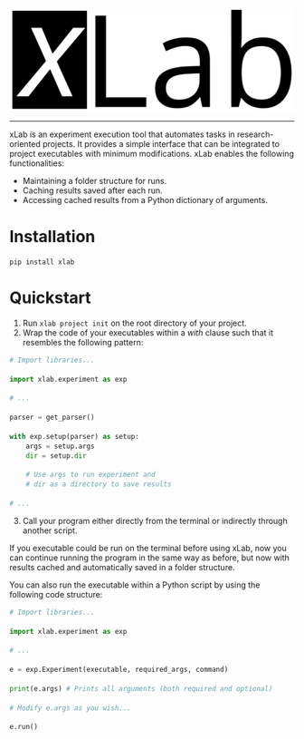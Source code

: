 ![xLab Logo](https://github.com/csalcedo001/xlab/blob/main/docs/img/xlab_logo.png)

-------------------------------------------------------------------

xLab is an experiment execution tool that automates tasks in research-oriented projects. It provides a simple interface that can be integrated to project executables with minimum modifications. xLab enables the following functionalities:

- Maintaining a folder structure for runs.
- Caching results saved after each run.
- Accessing cached results from a Python dictionary of arguments.

# Installation

```
pip install xlab
```

# Quickstart

1. Run `xlab project init` on the root directory of your project.
2. Wrap the code of your executables within a _with_ clause such that it resembles the following pattern:

```python
# Import libraries...

import xlab.experiment as exp

# ...

parser = get_parser()

with exp.setup(parser) as setup:
    args = setup.args
    dir = setup.dir

    # Use args to run experiment and
    # dir as a directory to save results

# ...
```

3. Call your program either directly from the terminal or indirectly through another script.

If you executable could be run on the terminal before using xLab, now you can continue running the program in the same way as before, but now with results cached and automatically saved in a folder structure. 

You can also run the executable within a Python script by using the following code structure:

```python
# Import libraries...

import xlab.experiment as exp

# ...

e = exp.Experiment(executable, required_args, command)

print(e.args) # Prints all arguments (both required and optional)

# Modify e.args as you wish...

e.run()
```
